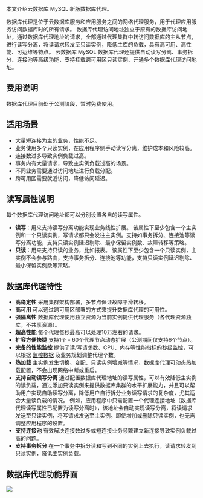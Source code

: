 本文介绍云数据库 MySQL 新版数据库代理。

数据库代理是位于云数据库服务和应用服务之间的网络代理服务，用于代理应用服务访问数据库时的所有请求。
数据库代理访问地址独立于原有的数据库访问地址，通过数据库代理地址的请求，全部通过代理集群中转访问数据库的主从节点，进行读写分离，将读请求转发至只读实例，降低主库的负载，具有高可用、高性能、可运维等特点。
云数据库 MySQL 数据库代理还提供自动读写分离、事务拆分、连接池等高级功能，支持挂载跨可用区只读实例、开通多个数据库代理访问地址。

## 费用说明
数据库代理目前处于公测阶段，暂时免费使用。

## 适用场景
- 大量短连接为主的业务，性能不足。
- 业务使用多个只读实例，在应用程序侧手动读写分离，维护成本和风险较高。
- 连接数过多导致实例负载过高。
- 事务内有大量请求，导致主实例负载过高的场景。
- 不同业务需要通过访问地址进行负载分配。
- 跨可用区需要就近访问，降低访问延迟。

## 读写属性说明
每个数据库代理访问地址都可以分别设置各自的读写属性。
- **读写**：用来支持读写分离功能实现业务线性扩展。
该属性下至少包含一个主实例和一个只读实例，写请求都只会发往主实例。支持如事务拆分、连接池等读写分离功能，支持只读实例延迟剔除、最小保留实例数、故障转移等策略。
- **只读**：用来支持只读的业务，比如报表。
该属性下至少包含一个只读实例，主实例不会参与路由，支持事务拆分、连接池等功能，支持只读实例延迟剔除、最小保留实例数等策略。

## 数据库代理特性
- **高稳定性**
采用集群架构部署，多节点保证故障平滑转移。
- **高可用**
可以通过跨可用区部署的方式来提升数据库代理的可用性。
- **强隔离性**
数据库代理使用独立资源为当前实例提供代理服务（各代理资源独立，不共享资源）。
- **超高性能**
每个代理每秒最高可以处理10万左右的请求。
- **扩容方便快捷**
支持1个 - 60个代理节点动态扩展（公测期间仅支持6个节点）。
- **完备的性能监控**
提供了读/写请求数、CPU、内存等性能指标的秒级监控，可以根据 [监控数据](https://cloud.tencent.com/document/product/236/82235) 及业务规划调整代理个数。
- **热加载**
主实例发生切换、变配、只读实例增减等情况，数据库代理可动态热加载配置，不会出现网络中断或重启。
- **支持自动读写分离**
通过配置数据库代理地址的读写属性，可以有效降低主实例的读负载，通过添加只读实例来提供数据库集群的水平扩展能力，并且可以帮助用户实现自助读写分离，降低用户自行拆分业务读写请求的复杂度，尤其适合大量读负载的情况。
例如，应用程序中只需配置一个代理连接地址（数据库代理读写属性已配置为读写分离时），该地址会自动实现读写分离，将读请求发送至只读实例，将写请求发送至主实例。即使增加或删除只读实例，也无需调整应用程序的设置。
- **支持连接池**
有效解决连接数过多或短连接业务频繁建立新连接导致实例负载过高的问题。
- **支持事务拆分**
在一个事务中拆分读和写到不同的实例上去执行，读请求转发到只读实例，降低主实例负载。

## 数据库代理功能界面
![](https://qcloudimg.tencent-cloud.cn/raw/00a52f1f316355aa11f580a8c1c4028c.png)

